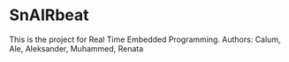 # SnAIRbeat
This is the project for Real Time Embedded Programming.
Authors: Calum, Ale, Aleksander, Muhammed, Renata